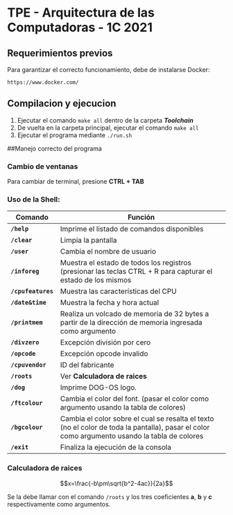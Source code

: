# TPE - Arquitectura de las Computadoras - 1C 2021

## Requerimientos previos 

Para garantizar el correcto funcionamiento, debe de instalarse Docker:
```
https://www.docker.com/
```
## Compilacion y ejecucion 

1. Ejecutar el comando `make all` dentro de la carpeta ***Toolchain***
2. De vuelta en la carpeta principal, ejecutar el comando `make all`
3. Ejecutar el programa mediante `./run.sh`





##Manejo correcto del programa 

### Cambio de ventanas
Para cambiar de terminal, presione **CTRL + TAB**
### Uso de la Shell: 

|  Comando |  Función |
| ------------ | ------------ |
|  **`/help`** |  Imprime el listado de comandos disponibles |
|  **`/clear`** |  Limpia la pantalla |
|  **`/user`** |  Cambia el nombre de usuario |
|  **`/inforeg`**  | Muestra el estado de todos los registros (presionar las teclas CTRL + R para capturar el estado de los mismos  |
|  **`/cpufeatures`** |  Muestra las características del CPU |
|  **`/date&time`** |  Muestra la fecha y hora actual |
|  **`/printmem`** |  Realiza un volcado de memoria de 32 bytes a partir de la dirección de memoria ingresada como argumento |
| **`/divzero`** |  Excepción división por cero|
|  **`/opcode`** |  Excepción opcode invalido |
|  **`/cpuvendor`** |  ID del fabricante  |
|  **`/roots`** | Ver **Calculadora de raices**  |
| **`/dog`** |   Imprime DOG-OS logo.|
|  **`/ftcolour`** | Cambia el color del font. (pasar el color como argumento usando la tabla de colores) |
| **`/bgcolour`** | Cambia el color sobre el cual se resalta el texto (no el color de toda la pantalla), pasar el color como argumento usando la tabla de colores|
| **`/exit`** | Finaliza la ejecución de la consola   |

### Calculadora de raices 

$$x=\frac{-b\pm\sqrt{b^2-4ac}}{2a}$$

Se la debe llamar con el comando `/roots` y los tres coeficientes **a**, **b** y **c** respectivamente como argumentos.
